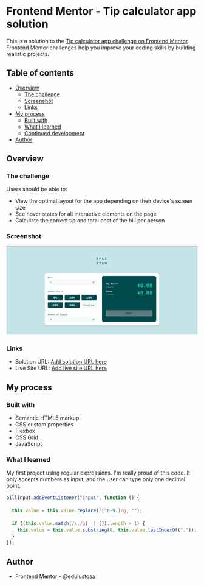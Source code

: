 # Frontend Mentor - Tip calculator app solution

This is a solution to the [Tip calculator app challenge on Frontend Mentor](https://www.frontendmentor.io/challenges/tip-calculator-app-ugJNGbJUX). Frontend Mentor challenges help you improve your coding skills by building realistic projects.

## Table of contents

- [Overview](#overview)
  - [The challenge](#the-challenge)
  - [Screenshot](#screenshot)
  - [Links](#links)
- [My process](#my-process)
  - [Built with](#built-with)
  - [What I learned](#what-i-learned)
  - [Continued development](#continued-development)
- [Author](#author)

## Overview

### The challenge

Users should be able to:

- View the optimal layout for the app depending on their device's screen size
- See hover states for all interactive elements on the page
- Calculate the correct tip and total cost of the bill per person

### Screenshot

![](assets/images/tip_calculator.png)

### Links

- Solution URL: [Add solution URL here](https://your-solution-url.com)
- Live Site URL: [Add live site URL here](https://your-live-site-url.com)

## My process

### Built with

- Semantic HTML5 markup
- CSS custom properties
- Flexbox
- CSS Grid
- JavaScript

### What I learned

My first project using regular expressions. I'm really proud of this code. It only accepts numbers as input, and the user can type only one decimal point.

```js
billInput.addEventListener("input", function () {

  this.value = this.value.replace(/[^0-9.]/g, "");

  if ((this.value.match(/\./g) || []).length > 1) {
    this.value = this.value.substring(0, this.value.lastIndexOf("."));
  }
});
```

## Author

- Frontend Mentor - [@edulustosa](https://www.frontendmentor.io/profile/edulustosa)

